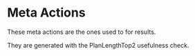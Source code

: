 # Meta Actions

These meta actions are the ones used to for results.

They are generated with the PlanLengthTop2 usefulness check.
